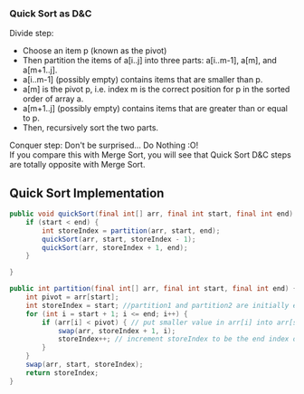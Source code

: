 
### Quick Sort as D&C 
Divide step: 
* Choose an item p (known as the pivot)
* Then partition the items of a[i..j] into three parts: a[i..m-1], a[m], and a[m+1..j].
* a[i..m-1] (possibly empty) contains items that are smaller than p.
* a[m] is the pivot p, i.e. index m is the correct position for p in the sorted order of array a.
* a[m+1..j] (possibly empty) contains items that are greater than or equal to p.
* Then, recursively sort the two parts.  

Conquer step: Don't be surprised... Do Nothing :O!  
If you compare this with Merge Sort, you will see that Quick Sort D&C steps are totally opposite with Merge Sort.


## Quick Sort Implementation
```java
public void quickSort(final int[] arr, final int start, final int end) {
    if (start < end) {
        int storeIndex = partition(arr, start, end);
        quickSort(arr, start, storeIndex - 1);
        quickSort(arr, storeIndex + 1, end);
    }

}

public int partition(final int[] arr, final int start, final int end) {
    int pivot = arr[start];
    int storeIndex = start; //partition1 and partition2 are initially empty
    for (int i = start + 1; i <= end; i++) {
        if (arr[i] < pivot) { // put smaller value in arr[i] into arr[start...storeIndex - 1]
            swap(arr, storeIndex + 1, i);
            storeIndex++; // increment storeIndex to be the end index of smaller partition
        }
    }
    swap(arr, start, storeIndex);
    return storeIndex;
}
```
